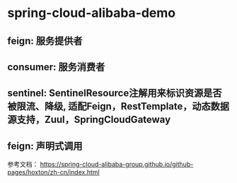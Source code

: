 # spring-cloud-alibaba-demo

## feign: 服务提供者
## consumer: 服务消费者
## sentinel: SentinelResource注解用来标识资源是否被限流、降级, 适配Feign，RestTemplate，动态数据源支持，Zuul，SpringCloudGateway
## feign: 声明式调用



参考文档： https://spring-cloud-alibaba-group.github.io/github-pages/hoxton/zh-cn/index.html
